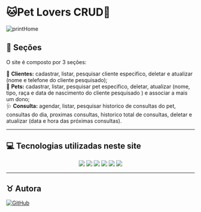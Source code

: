 # 🐱Pet Lovers CRUD🐶

![printHome](/src/static/img/printhome.png)

## 🎨 Seções

O site é composto por 3 seções:

👤 **Clientes:** cadastrar, listar, pesquisar cliente especifico, deletar e atualizar (nome e telefone do cliente pesquisado);<br>
🐰 **Pets:** cadastrar, listar, pesquisar pet especifico, deletar, atualizar (nome, tipo, raça e data de nascimento do cliente pesquisado ) e associar a mais um dono;<br>
🩺 **Consulta:** agendar, listar, pesquisar historico de consultas do pet, consultas do dia, proximas consultas, historico total de consultas, deletar e atualizar (data e hora das próximas consultas).

---

## 💻 Tecnologias utilizadas neste site

<p align="center">
<img src="https://img.shields.io/badge/HTML5-E34F26?style=for-the-badge&logo=html5&logoColor=white"/>
<img src="https://img.shields.io/badge/CSS3-1572B6?style=for-the-badge&logo=css3&logoColor=white"/>
<img src="https://img.shields.io/badge/JavaScript-F7DF1E?style=for-the-badge&logo=javascript&logoColor=black"/>
<img src="https://img.shields.io/badge/Python-3776AB?style=for-the-badge&logo=python&logoColor=white"/>
<img src="https://img.shields.io/badge/Flask-000000?style=for-the-badge&logo=flask&logoColor=white"/>
<img src="https://img.shields.io/badge/PostgreSQL-316192?style=for-the-badge&logo=postgresql&logoColor=white"/>

<p>

---

<h2>♉ Autora</h2>

<a href="https://github.com/Jana-SI">
  <img src="https://img.shields.io/badge/GitHub-100000?style=for-the-badge&logo=github&logoColor=white" alt="GitHub"/>
</a>

